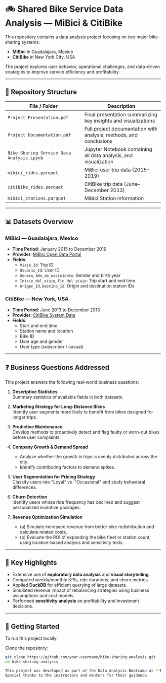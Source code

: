 # 🚲 Shared Bike Service Data Analysis — MiBici & CitiBike

This repository contains a data analysis project focusing on two major bike-sharing systems:
- **MiBici** in Guadalajara, Mexico  
- **CitiBike** in New York City, USA

The project explores user behavior, operational challenges, and data-driven strategies to improve service efficiency and profitability.

---

## 📁 Repository Structure

| File / Folder                 | Description                                                                 |
|------------------------------|-----------------------------------------------------------------------------|
| `Project Presentation.pdf`   | Final presentation summarizing key insights and visualizations             |
| `Project Documentation.pdf`  | Full project documentation with analysis, methods, and conclusions         |
| `Bike Sharing Service Data Analysis.ipynb`| Jupyter Notebook containing all data analysis, and visualization |
| `mibici_rides.parquet`       | MiBici user trip data (2015–2019)                                           |
| `citibike_rides.parquet`     | CitiBike trip data (June–December 2013)                                     |
| `mibici_stations.parquet`       | Mibici Station information   |

---

## 📊 Datasets Overview

### MiBici — Guadalajara, Mexico
- **Time Period**: January 2015 to December 2019  
- **Provider**: [MiBici Open Data Portal](https://www.mibici.net/es/datos-abiertos/)
- **Fields**:
  - `Viaje_Id`: Trip ID  
  - `Usuario_Id`: User ID  
  - `Genero`, `Año_de_nacimiento`: Gender and birth year  
  - `Inicio_del_viaje`, `Fin_del_viaje`: Trip start and end time  
  - `Origen_Id`, `Destino_Id`: Origin and destination station IDs  

### CitiBike — New York, USA
- **Time Period**: June 2013 to December 2013  
- **Provider**: [CitiBike System Data](https://citibikenyc.com/system-data)
- **Fields**:
  - Start and end time  
  - Station name and location  
  - Bike ID  
  - User age and gender  
  - User type (subscriber / casual)

---

## ❓ Business Questions Addressed

This project answers the following real-world business questions:

1. **Descriptive Statistics**  
   Summary statistics of available fields in both datasets.

2. **Marketing Strategy for Long-Distance Bikes**  
   Identify user segments more likely to benefit from bikes designed for longer trips.

3. **Predictive Maintenance**  
   Develop methods to proactively detect and flag faulty or worn-out bikes before user complaints.

4. **Company Growth & Demand Spread**  
   - Analyze whether the growth in trips is evenly distributed across the city.  
   - Identify contributing factors to demand spikes.

5. **User Segmentation for Pricing Strategy**  
   Classify users into "Loyal" vs. "Occasional" and study behavioral differences.

6. **Churn Detection**  
   Identify users whose ride frequency has declined and suggest personalized incentive packages.

7. **Revenue Optimization Simulation**
   - (a) Simulate increased revenue from better bike redistribution and calculate related costs.
   - (b) Evaluate the ROI of expanding the bike fleet or station count, using location-based analysis and sensitivity tests.

---

## 📌 Key Highlights

- Extensive use of **exploratory data analysis** and **visual storytelling**.
- Computed weekly/monthly KPIs, ride durations, and churn metrics.
- Applied **DuckDB** for efficient querying of large datasets.
- Simulated revenue impact of rebalancing strategies using business assumptions and cost models.
- Performed **sensitivity analysis** on profitability and investment decisions.

---

## 🚀 Getting Started

To run this project locally:

Clone the repository:
   ```bash
   git clone https://github.com/your-username/bike-sharing-analysis.git
   cd bike-sharing-analysis

This project was developed as part of the Data Analysis Bootcamp at **Rahnema College**. 
Special thanks to the instructors and mentors for their guidance.